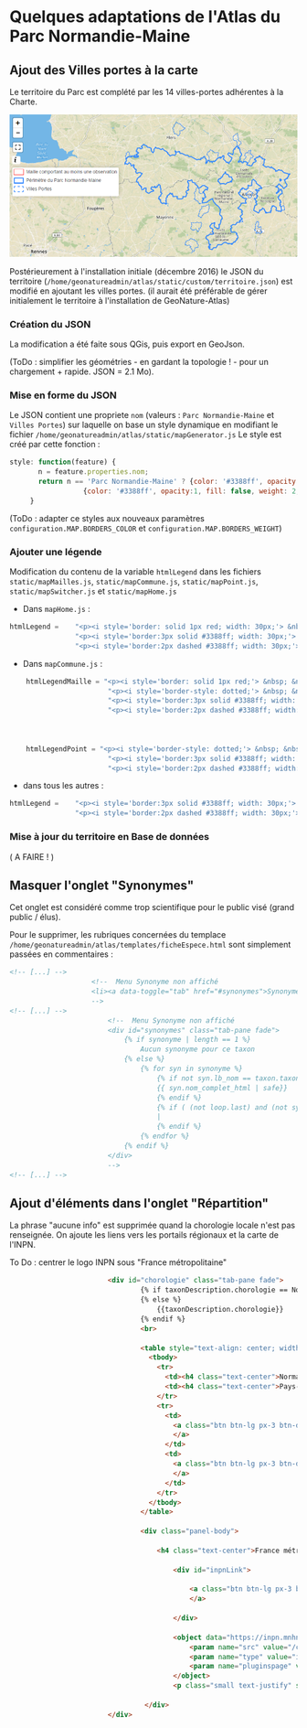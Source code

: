 # Quelques adaptations de l'Atlas du Parc Normandie-Maine


## Ajout des Villes portes à la carte

Le territoire du Parc est complété par les 14 villes-portes adhérentes à la Charte.

[![Atlas Parc Normandie-Maine](https://raw.githubusercontent.com/sig-pnrnm/GeoNature-PNRNM/master/atlas_pnrnm/map_atlas_pnrnm.png)](https://raw.githubusercontent.com/sig-pnrnm/GeoNature-PNRNM/master/atlas_pnrnm/map_atlas_pnrnm.png)

Postérieurement à l'installation initiale (décembre 2016) le JSON du territoire (`/home/geonatureadmin/atlas/static/custom/territoire.json`) est modifié en ajoutant les villes portes.
(il aurait été préférable de gérer initialement le territoire à l'installation de GeoNature-Atlas)


### Création du JSON
La modification a été faite sous QGis, puis export en GeoJson.

(ToDo : simplifier les géométries - en gardant la topologie ! - pour un chargement + rapide. JSON = 2.1 Mo).

### Mise en forme du JSON
Le JSON contient une propriete `nom` (valeurs : `Parc Normandie-Maine` et `Villes Portes`) sur laquelle on base un style dynamique en modifiant le fichier `/home/geonatureadmin/atlas/static/mapGenerator.js`
Le style est créé par cette fonction :

```javascript
style: function(feature) {
	   n = feature.properties.nom;
	   return n == 'Parc Normandie-Maine' ? {color: '#3388ff', opacity:1, fill: false, weight: 3} :
				  {color: '#3388ff', opacity:1, fill: false, weight: 2, dashArray: '3'};
	 }
```

(ToDo : adapter ce styles aux nouveaux paramètres `configuration.MAP.BORDERS_COLOR` et `configuration.MAP.BORDERS_WEIGHT`)

### Ajouter une légende

Modification du contenu de la variable `htmlLegend` dans les fichiers `static/mapMailles.js`, `static/mapCommune.js`, `static/mapPoint.js`, `static/mapSwitcher.js` et `static/mapHome.js` 

- Dans `mapHome.js` :

```javascript
htmlLegend =	"<p><i style='border: solid 1px red; width: 30px;'> &nbsp; &nbsp; &nbsp;</i> <span> Maille comportant au moins une observation </span></p>" +
				"<p><i style='border:3px solid #3388ff; width: 30px;'> &nbsp; &nbsp; &nbsp;</i> <span> Périmètre du Parc Normandie-Maine </span></p>" +
				"<p><i style='border:2px dashed #3388ff; width: 30px;'> &nbsp; &nbsp; &nbsp;</i> <span> Villes Portes </span></p>";
```

- Dans `mapCommune.js` :

```javascript
	htmlLegendMaille = "<p><i style='border: solid 1px red;'> &nbsp; &nbsp; &nbsp;</i> Maille comportant au moins une observation</p>" +
						"<p><i style='border-style: dotted;'> &nbsp; &nbsp; &nbsp;</i> Limite de la commune</p>"+
						"<p><i style='border:3px solid #3388ff; width: 30px;'> &nbsp; &nbsp; &nbsp;</i> <span> Périmètre du Parc Normandie-Maine </span></p>" +
						"<p><i style='border:2px dashed #3388ff; width: 30px;'> &nbsp; &nbsp; &nbsp;</i> <span> Villes Portes </span></p>";

						
						
	htmlLegendPoint = "<p><i style='border-style: dotted;'> &nbsp; &nbsp; &nbsp;</i> Limite de la commune</p>"+
						"<p><i style='border:3px solid #3388ff; width: 30px;'> &nbsp; &nbsp; &nbsp;</i> <span> Périmètre du Parc Normandie-Maine </span></p>" +
						"<p><i style='border:2px dashed #3388ff; width: 30px;'> &nbsp; &nbsp; &nbsp;</i> <span> Villes Portes </span></p>";
```

- dans tous les autres :

```javascript
htmlLegend =	"<p><i style='border:3px solid #3388ff; width: 30px;'> &nbsp; &nbsp; &nbsp;</i> <span> Périmètre du Parc Normandie-Maine </span></p>" +
				"<p><i style='border:2px dashed #3388ff; width: 30px;'> &nbsp; &nbsp; &nbsp;</i> <span> Villes Portes </span></p>";
```

### Mise à jour du territoire en Base de données

( A FAIRE ! )

## Masquer l'onglet "Synonymes"

Cet onglet est considéré comme trop scientifique pour le public visé (grand public / élus).

Pour le supprimer, les rubriques concernées du templace `/home/geonatureadmin/atlas/templates/ficheEspece.html` sont simplement passées en commentaires :

```html
<!-- [...] -->
					<!--  Menu Synonyme non affiché
                    <li><a data-toggle="tab" href="#synonymes">Synonymes</a></li>
					-->
<!-- [...] -->
						<!--  Menu Synonyme non affiché
                        <div id="synonymes" class="tab-pane fade">
                            {% if synonyme | length == 1 %}
                                Aucun synonyme pour ce taxon
                            {% else %}
                                {% for syn in synonyme %} 
                                    {% if not syn.lb_nom == taxon.taxonSearch.lb_nom %}
                                    {{ syn.nom_complet_html | safe}}
                                    {% endif %}
                                    {% if ( (not loop.last) and (not syn.lb_nom == taxon.taxonSearch.lb_nom) ) %}
                                    |
                                    {% endif %}
                                {% endfor %}
                            {% endif %}
                        </div>
						-->
<!-- [...] -->
```

## Ajout d'éléments dans l'onglet "Répartition"

La phrase "aucune info" est supprimée quand la chorologie locale n'est pas renseignée.
On ajoute les liens vers les portails régionaux et la carte de l'INPN.

To Do : centrer le logo INPN sous "France métropolitaine"

```html
                        <div id="chorologie" class="tab-pane fade">                                
                                {% if taxonDescription.chorologie == None %}
                                {% else %}
                                    {{taxonDescription.chorologie}}
                                {% endif %}
								<br>

								<table style="text-align: center; width:100%; ">
								  <tbody>
									<tr>
									  <td><h4 class="text-center">Normandie</h4></td>
									  <td><h4 class="text-center">Pays-de-la-Loire</h4></td>
									</tr>
									<tr>
									  <td>
										<a class="btn btn-lg px-3 btn-default" href="https://odin.normandie.fr/odin/#/taxonomy/view?taxonID={{taxon.taxonSearch.cd_ref}}" role="button" data-toggle="tooltip" data-original-title="Consultez la fiche espèce sur ODIN" data-placement="bottom">ODIN <img src="https://odin.normandie.fr/odin/img/odin_logo.png" height="30" alt="ODIN">
										</a>
									  </td>
									  <td>
										<a class="btn btn-lg px-3 btn-default" href="http://79.137.82.197/espece/{{taxon.taxonSearch.cd_ref}}" role="button" data-toggle="tooltip" data-original-title="Consultez la fiche espèce sur Biodiv'Pays-de-la-Loire" data-placement="bottom">Biodiv'PDL <img src="http://79.137.82.197/static/custom/images/logo-structure.png" height="30" alt="Biodiv'PDL">
										</a>
									  </td>
									</tr>
								  </tbody>
								</table>
								
								<div class="panel-body">
								   
									<h4 class="text-center">France métropolitaine</h4>

										<div id="inpnLink">
										
											<a class="btn btn-lg px-3 btn-default" href="https://inpn.mnhn.fr/espece/cd_nom/{{taxon.taxonSearch.cd_ref}}" role="button" data-toggle="tooltip" data-original-title="Consultez la fiche espèce sur l'INPN" data-placement="bottom"><img src="{{url_for('static', filename='images/logo_inpn.png') }}" height="30" alt="INPN">
											</a>
										
										</div>
							   
										<object data="https://inpn.mnhn.fr/cartosvg/couchegeo/repartition/atlas/{{taxon.taxonSearch.cd_ref}}/fr_light_l93,fr_light_mer_l93,fr_lit_l93" type="image/svg+xml" width="90%" height="90%">
											<param name="src" value="/cartosvg/couchegeo/repartition/atlas/{{taxon.taxonSearch.cd_ref}}/fr_light_l93,fr_light_mer_l93,fr_lit_l93">
											<param name="type" value="image/svg+xml">
											<param name="pluginspage" value="http://www.adobe.com/svg/viewer/install/">
										</object>
										<p class="small text-justify" style="color:#b1b1b1;">Cartographie issue de l'<a href='https://inpn.mnhn.fr/espece/cd_nom/{{taxon.taxonSearch.cd_ref}}' target="_blank" style="color:#7785ce;">INPN</a> - Avertissement : les données visualisables reflètent l'état d'avancement des connaissances et/ou la disponibilité des données existantes au niveau national : elles ne peuvent en aucun cas être considérées comme exhaustives.</p>

								 </div>
                        </div>
```
